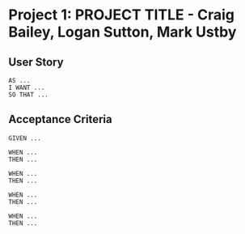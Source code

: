 # Project 1: PROJECT TITLE - Craig Bailey, Logan Sutton, Mark Ustby


## User Story
```
AS ...
I WANT ...
SO THAT ...
```

## Acceptance Criteria
```
GIVEN ...

WHEN ...
THEN ...

WHEN ...
THEN ...

WHEN ...
THEN ...

WHEN ...
THEN ...

```